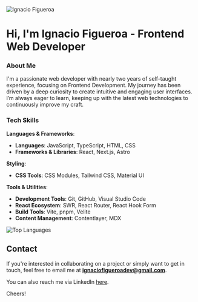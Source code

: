 ![Ignacio Figueroa](https://ignaciofigueroa.vercel.app/og-image.png)

# Hi, I'm Ignacio Figueroa - Frontend Web Developer

### About Me
I'm a passionate web developer with nearly two years of self-taught experience, focusing on Frontend Development. My journey has been driven by a deep curiosity to create intuitive and engaging user interfaces. I’m always eager to learn, keeping up with the latest web technologies to continuously improve my craft.

### Tech Skills
**Languages & Frameworks**:
- **Languages**: JavaScript, TypeScript, HTML, CSS
- **Frameworks & Libraries**: React, Next.js, Astro

**Styling**:
- **CSS Tools**: CSS Modules, Tailwind CSS, Material UI

**Tools & Utilities**:
- **Development Tools**: Git, GitHub, Visual Studio Code
- **React Ecosystem**: SWR, React Router, React Hook Form
- **Build Tools**: Vite, pnpm, Velite
- **Content Management**: Contentlayer, MDX

![Top Languages](https://github-readme-stats.vercel.app/api/top-langs/?username=figueroaignacio&theme=onedark&hide_border=false&include_all_commits=true&count_private=true&layout=compact)

## Contact
If you're interested in collaborating on a project or simply want to get in touch, feel free to email me at **ignaciofigueroadev@gmail.com**.

You can also reach me via LinkedIn [here](https://www.linkedin.com/in/ignacio-figueroa-0a1ba0263).

Cheers!
